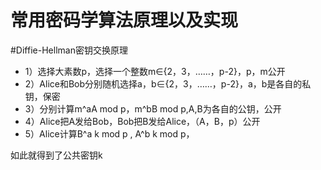 # 常用密码学算法原理以及实现
#Diffie-Hellman密钥交换原理
- 1）选择大素数p，选择一个整数m∈{2，3，……，p-2}，p，m公开
- 2）Alice和Bob分别随机选择a，b∈{2，3，……，p-2}，a，b是各自的私钥，保密
- 3）分别计算m^aA mod p，m^bB mod p,A,B为各自的公钥，公开
- 4）Alice把A发给Bob，Bob把B发给Alice，（A，B，p）公开
- 5）Alice计算B^a  k mod p , A^b  k mod p，

如此就得到了公共密钥k

